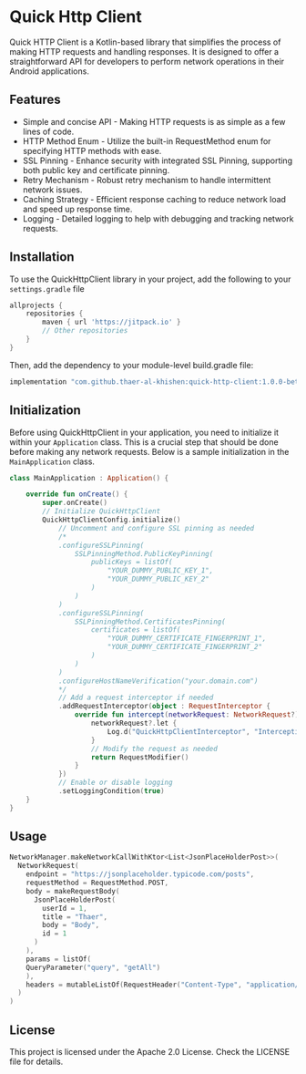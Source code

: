 # Quick Http Client
Quick HTTP Client is a Kotlin-based library that simplifies the process of making HTTP requests and handling responses. It is designed to offer a straightforward API for developers to perform network operations in their Android applications.

## Features
- Simple and concise API - Making HTTP requests is as simple as a few lines of code.
- HTTP Method Enum - Utilize the built-in RequestMethod enum for specifying HTTP methods with ease.
- SSL Pinning - Enhance security with integrated SSL Pinning, supporting both public key and certificate pinning.
- Retry Mechanism - Robust retry mechanism to handle intermittent network issues.
- Caching Strategy - Efficient response caching to reduce network load and speed up response time.
- Logging - Detailed logging to help with debugging and tracking network requests.

## Installation
To use the QuickHttpClient library in your project, add the following to your `settings.gradle` file
```groovy
allprojects {
    repositories {
        maven { url 'https://jitpack.io' }
        // Other repositories
    }
}
```
Then, add the dependency to your module-level build.gradle file:
```groovy
implementation "com.github.thaer-al-khishen:quick-http-client:1.0.0-beta01"
```

## Initialization
Before using QuickHttpClient in your application, you need to initialize it within your `Application` class. This is a crucial step that should be done before making any network requests. Below is a sample initialization in the `MainApplication` class.

```kotlin
class MainApplication : Application() {

    override fun onCreate() {
        super.onCreate()
        // Initialize QuickHttpClient
        QuickHttpClientConfig.initialize()
            // Uncomment and configure SSL pinning as needed
            /*
            .configureSSLPinning(
                SSLPinningMethod.PublicKeyPinning(
                    publicKeys = listOf(
                        "YOUR_DUMMY_PUBLIC_KEY_1",
                        "YOUR_DUMMY_PUBLIC_KEY_2"
                    )
                )
            )
            .configureSSLPinning(
                SSLPinningMethod.CertificatesPinning(
                    certificates = listOf(
                        "YOUR_DUMMY_CERTIFICATE_FINGERPRINT_1",
                        "YOUR_DUMMY_CERTIFICATE_FINGERPRINT_2"
                    )
                )
            )
            .configureHostNameVerification("your.domain.com")
            */
            // Add a request interceptor if needed
            .addRequestInterceptor(object : RequestInterceptor {
                override fun intercept(networkRequest: NetworkRequest?): RequestModifier {
                    networkRequest?.let {
                        Log.d("QuickHttpClientInterceptor", "Intercepting request: $it")
                    }
                    // Modify the request as needed
                    return RequestModifier()
                }
            })
            // Enable or disable logging
            .setLoggingCondition(true)
    }
}
```

## Usage
```kotlin
NetworkManager.makeNetworkCallWithKtor<List<JsonPlaceHolderPost>>(
  NetworkRequest(
    endpoint = "https://jsonplaceholder.typicode.com/posts",
    requestMethod = RequestMethod.POST,
    body = makeRequestBody(
      JsonPlaceHolderPost(
        userId = 1,
        title = "Thaer",
        body = "Body",
        id = 1
      )
    ),
    params = listOf(
    QueryParameter("query", "getAll")
    ),
    headers = mutableListOf(RequestHeader("Content-Type", "application/json"))
  )
)
```

## License
This project is licensed under the Apache 2.0 License. Check the LICENSE file for details.
